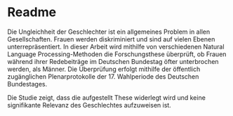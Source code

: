 # Readme

Die Ungleichheit der Geschlechter ist ein allgemeines Problem in allen Gesellschaften. Frauen werden diskriminiert und sind auf vielen Ebenen unterrepräsentiert. In dieser Arbeit wird mithilfe von verschiedenen Natural Language Processing-Methoden die Forschungsthese überprüft, ob Frauen während ihrer Redebeiträge im Deutschen Bundestag öfter unterbrochen werden, als Männer. Die Überprüfung erfolgt mithilfe der öffentlich zugänglichen Plenarprotokolle der 17. Wahlperiode des Deutschen Bundestages. 

Die Studie zeigt, dass die aufgestellt These widerlegt wird und keine signifikante Relevanz des Geschlechtes aufzuweisen ist.

